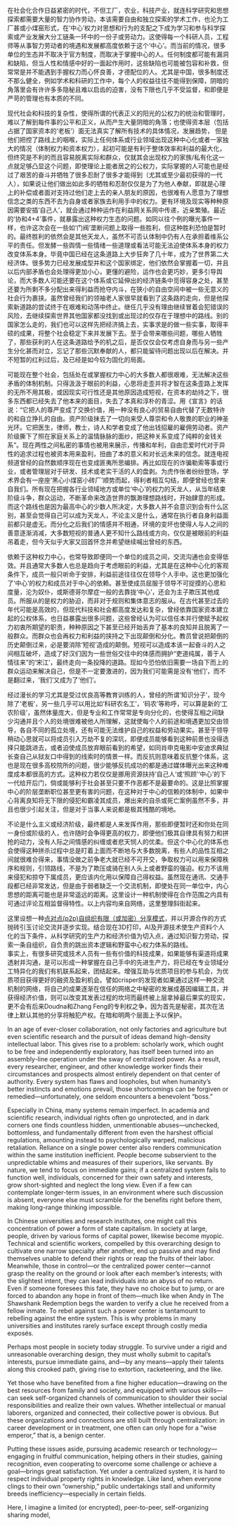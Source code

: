 在社会化合作日益紧密的时代，不但工厂，农业，科技产业，就连科学研究和思想探索都需要大量的智力协作劳动，本该需要自由和独立探索的学术工作，也沦为工厂甚或小煤窑形式，在‘中心’权力对思想和行为的支配之下成为学习和参与科学探索或产业发展大分工链条一环中的一份子或劳动力。这使得每一个科研人员，工程师等从事智力劳动者的境遇和发展都高度依赖于这个‘中心’。而当前的情况，很多单位的生态并不取决于官方制度，而取决于掌握中心的人。任何制度都可能有漏洞和缺陷，但当人性和情感中好的一面起作用时，这些缺陷也可能被包容和补救，但常常是并不能遇到手握权力而心怀良善，才德配位的人。尤其是中国，很多制度还不那么健全，例如学术和科研的工作中，每个人的权益往往不能得到保障，阴暗的角落里会有许许多多隐秘且难以启齿的迫害，没有下限也几乎不受监督，和即便是严苛的管理也有本质的不同。

现代社会和科技的复杂性，使得所谓的代表正义的阳光的公权力的统治和管理时，难以了解到每件事的公平和正义，从而产生大量阴暗的角落；也使得资本层（包括占据了国家资本的‘老板’）面无法真实了解所有技术的具体情况，发展趋势， 但是他们把控了路线上的咽喉，实际上任何体系或行业领域出现这种中心化或者一家独大的情况（体制权力和资本权力），起初可能是有利于整体效率和利益的最大化，但终究是不利的而且容易脱离实际和群众，仅就其会出现权力的家族/私有化这一点就足够凸显这个问题，即使理论上能者居之的公权力，实际掌握的人可能也是经过了艰苦的奋斗并牺牲了很多忍耐了很多才能得到（尤其或至少最初获得的一代人），如果说让他们做出如此多的牺牲和忍耐仅仅是为了为他人奉献，即就是心理上的补偿或者面对支持过他们走上去的亲人朋友的原因，也很难有人愿意为了理想信念之类的东西不去为自身或者家族去利用手中的权力。更有环境及现实等种种原因需要安插‘自己人’，就会通过种种运作在利益网关系网中传递，近亲繁殖。最近的‘协和4+4’事件，就暴露出这种权力生态的问题。如同以往个例的曝光事件一样，也许这次会在一些如‘门阀’垄断问题上取得一些胜利，但这种胜利恐怕是暂时的。最终胜利的依然会是其他天龙人，虽然不可否认体制中仍有人在承担着维系公平的责任。但发酵一些舆情一些情绪一些道理或看法可能无法迫使体系本身的权力改变体系本身。毕竟中国已经在这条道路上大步狂奔了几十年，成为了世界第二大经济体。很多势力已经发展成型并和这个国家绑定，他们依然会掌握着一切，并且以后内部矛盾也会处理得更加小心，更懂的避险，运作也会更巧妙，更多引导舆论，而大多数人可能还要在这个体系或它延伸出的经济链条中觅得容身之处，甚至还要为所剩不多分配出来得利益而抢夺内斗，在狭小的自由空间中被一些无意义的社会行为裹挟。虽然曾经我们的领袖老人家很早就看到了这条路的走向，但是他探索新道路的尝试终于在艰难和动荡中终止。继任几乎没有理由继续冒着会犯错误的风险，去继续探索世界其他国家都没找到或出现过的仅存在于理想中的路线。别的国家怎么走的，我们也可以这样先把经济搞上去，实事求是的做一些实事，取得丰硕的成果，将整个社会稳定下来并发展下去。至于会带来哪些问题，哪些人牺牲了，那些获利的人在这条道路给予的机之后，是否仅仅会仅考虑自身而与另一些产生分化甚而对立，忘记了那些沉默奉献的人，都只能留待问题出现以后在解决。并不短暂的红利过后，及已经是如今较为固化的局面。

可能现在整个社会，包括处在或掌握权力中心的大多数人都很艰难，无法解决这些矛盾的体制机制。只得汲汲于眼前的利益，心思将走歪并将才智在这条歪路上发挥的无所不用其极，或因现实可行性还是其他原因造成短视，在资本的劫持之下，很多东西都已经失去了他本来的面目，失去了本真和淳朴的青涩。用《宣言》的话说：“它把人的尊严变成了交换价值，用一种没有良心的贸易自由代替了无数特许的和自立挣扎的自由。资产阶级抹去了一切向来受人尊崇和令人敬畏的职业的神圣光环。它把医生，律师，教士，诗人和学者变成了他出钱招雇的雇佣劳动者。资产阶级撕下了照在家庭关系上的温情脉脉的面纱，把这种关系变成了纯粹的金钱关系”。现在两性之间私密的事情也被用来展示，传播和牟利，自由恋爱时代对于异性的追求过程也被资本用来盈利，扭曲了本的意义和对长远未来的信念。就连电视频道曾经的自然数顺序现在也变成匪夷所思编排。再比如现在的诈骗勒索等事或行业，或者管理层对于研发、技术或老实干活的人的盘剥。为虎作伥者纷纷登场，学术界会有一座座‘黑心小煤窑小砖厂’顺势而起，得利者相互勾结，即便曾经也曾来自我们。所有现在把握各行业领域地方或单位‘中心’的权力的天龙人，从当年结束阶级斗争，群众运动，不断革命来改造世界的飘渺理想路线时，开始肆意的形成。而这个路线也是因为最高中心的少数人所决定，大多数人并不会意识到会有什么区别，甚至会觉得自己可以成为天龙人，不论主义是什么，通常在执行者自身利益面前都只是虚无。而分化之后我们的情感并不相通，环境的变坏也使得人与人之间的善意逐渐消减，大多数短视的普通人更不知什么路线或方向，仅仅是被眼前的利益吊着走，但今天似乎大家又回首怀念并希望继续喊出曾经的东西。

依赖于这种权力中心，也常导致即便同一个单位的成员之间，交流沟通也会变得低效。并且通常大多数人也总是趋向于考虑眼前的利益，尤其是在这种中心化的客观条件下，成员一般只听命于安排，利益前途往往仅在领导个人手中。这也更加强化了‘中心’的权力和成员对于中心的依赖。甚至使成员屈服于领导不可捉摸的心思和度量，沦为奴仆，或斯德哥尔摩症一般的去靠拢‘中心’，还会为主子欺压其他成员。所服从的是权力的胁迫，而非对于规则和集体意志的服从。在古代甚至过去的年代可能是高效的，但现代科技和社会都高度发达和复杂，曾经依靠国家资本建立起的公权体系，也日益暴露出很多问题，这些曾经认为可以信任本并行使赋予起权力初衷所期望的职责，种种原因之下甚至已经开始丢弃了基本的良知并且脱离了一般群众。而群众也会再权力和利益的挟持之下出现颠倒和分化。教员曾说把颠倒的历史颠倒过来，必是要消除‘短视’造成的颠倒。短视可以造成本该一起奋斗的人之间相互破坏，造成了好汉们因为一些世俗交往中的体感而拥护“吏道纯属，善于人情往来”的‘宋江’，最终走向一条投降的道路。现如今恐怕依旧需要一场自下而上的群众运动来解决自己，但是不一定要激进的，因为我们可能需是没有‘他们’，而不是翻过来，‘我们’又成为了‘他们’。

经过漫长的学习尤其是受过优良高等教育训练的人，曾经的所谓‘知识分子’，现今除了‘老板’，另一些几乎可以用比如‘科研农名工’，‘码农’等称呼，可以算是新的‘工农阶级’，虽然体量庞大，但是专业和工作常常是专向分化的，也使得互相之间缺少沟通并且个人的处境很难被他人所理解，这就使每个人的前途和境遇更加交由领导，各自不同的孤立处境，还有可能无法维护自己的权益和劳动果实。甚至于领导稍动心思就可以将成员引入万劫不复的深坑，即便成员能够看到这种前景也没得选择只能跳进去，或者迫使成员放弃眼前看到的希望，如同肖申克电影中安迪求典狱长查自己从狱友口中得到的线索时的情景一样。而反抗则意味着反抗整个体系，这也是现在很多高校院所的问题，很少能够反抗成功的都是通过媒体曝光出来这种难度成本都很高的方式。这种权力若仅仅是挪用资源扶持‘自己人’或‘照顾’‘中心’的下一代给开后门，倘或能够利于社会甚至只要不作恶都不是最要命的。这是比照掌握中心的阶层垄断职位甚至更有害的问题，在这种对于中心的信赖的体制中，如果中心背离良知将无下限的侵犯和霸凌其成员，爆出来的自杀或死亡案例虽然不多，并且也很少引起关注，但是对于当事人来说都是极其残酷的境地。

不论是什么主义或经济阶级，最终都是人来发挥作用，那些即便暂时还和你处在同一身份或阶级的人，也许随时会争得更高的权力，即便他们极其自律具有努力和拼抢的动力，没有人际之间情感的纠缠或者悲天悯人的优柔。但这个中心化的体系也会使得这种拼杀过程中总是盯着上面而不断地与大多数脱离，有些人的品性互相之间就很难合得来，事情没做之前争老大就已经不可开交，争取权力可以用来保障秩序和规则，引领路线，不是为了欺压或骑在别人头上或者野蛮的强迫。权力不该用来侵犯和掠夺下属成员，更应该内化用以保障自己得权益。虽然现在通讯、交通手段都已经非常发达，但是由于弱者缺乏一个交流机制，即使处在同一单位中，内心思想的距离可能也是非常遥远的距离。这里设计一种机制使得在合作范围之内具有可通过评论互相监督得特性。以上内容均来自网络，这里整理斜街起来。  

这里设想一种[点对点(p2p)自组织有限（或加密）分享模式](design.md)，并以开源合作的方式抛砖引玉讨论交流并逐步实现。结合现在3D打印，AI及开源技术使生产资料个人化的当下条件，从科学研究的生产力和经济价值为切入点，通过知识智力劳动，探索一条自组织，自负责的跳出资本逻辑和野蛮中心权力体系的路线。  
事实上，有很多研究或技术人员有一些有价值的科技成果，如果能够有渠道将成果透射并沟通，是可以形成一种掌握在自己手中的先进生产力，将已经在专业领域分工特异化的我们有机联系起来，团结起来。增强互助与优质项目的参与机会，为优质项目获得更好的融资及盈利机会。譬如crisper的发现者如果通过这样一种交流机制的网络，将自己的成果逐渐在信任的网络之中秘密的发展成基因编辑工具，并获得经济价值，则可以改变其发表过程的坎坷而最终被上层拿掉最后果实的现实，更不会有后来Doudna和Zhang Feng的专利权之争，因为首先是秘密，其次在法律上默认其他的分享将触犯产权。在暗和明两个层面上予以保护。

In an age of ever-closer collaboration, not only factories and agriculture but even scientific research and the pursuit of ideas demand high-density intellectual labor. This gives rise to a problem: scholarly work, which ought to be free and independently exploratory, has itself been turned into an assembly-line operation under the sway of centralized power. As a result, every researcher, engineer, and other knowledge worker finds their circumstances and prospects almost entirely dependent on that center of authority. Every system has flaws and loopholes, but when humanity’s better instincts and emotions prevail, those shortcomings can be forgiven or remedied—unfortunately, one seldom encounters a benevolent “boss.”

Especially in China, many systems remain imperfect. In academia and scientific research, individual rights often go unprotected, and in dark corners one finds countless hidden, unmentionable abuses—unchecked, bottomless, and fundamentally different from even the harshest official regulations, amounting instead to psychologically warped, malicious retaliation. Reliance on a single power center also renders communication within the same institution inefficient. People become subservient to the unpredictable whims and measures of their superiors, like servants. By nature, we tend to focus on immediate gains; if a centralized system fails to function well, individuals, concerned for their own safety and interests, grow short-sighted and neglect the long view. Even if a few can contemplate longer-term issues, in an environment where such discussion is absent, everyone else must scramble for the benefits right before them, making long-range thinking impossible.

In Chinese universities and research institutes, one might call this concentration of power a form of state capitalism. In society at large, people, driven by various forms of capital power, likewise become myopic. Technical and scientific workers, compelled by this overarching design to cultivate one narrow specialty after another, end up passive and may find themselves unable to defend their rights or reap the fruits of their labor. Meanwhile, those in control—or the centralized power center—cannot grasp the reality on the ground or look after each member’s interests; with the slightest intent, they can lead individuals into an abyss of no return. Even if someone foresees this fate, they have no choice but to jump, or are forced to abandon any hope in front of them—much like when Andy in The Shawshank Redemption begs the warden to verify a clue he received from a fellow inmate. To rebel against such a power center is tantamount to rebelling against the entire system. This is why problems in many universities and institutes rarely surface except through costly media exposés.

Perhaps most people in society today struggle. To survive under a rigid and unreasonable overarching design, they must wholly submit to capital’s interests, pursue immediate gains, and—by any means—apply their talents along this crooked path, giving rise to extortion, racketeering, and the like.

Yet those who have benefited from a fine higher education—drawing on the best resources from family and society, and equipped with various skills—can seek self-organized channels of communication to shoulder their social responsibilities and realize their own values. Whether intellectual or manual laborers, organized and connected, their collective power is obvious. But these organizations and connections are still built through centralization: in career development or in treatment, one often can only hope for a “wise emperor,” that is, a benign center.

Putting these issues aside, pursuing academic research or technology—engaging in fruitful communication, helping others in their studies, gaining recognition, even cooperating to overcome some challenge or achieve a goal—brings great satisfaction. Yet under a centralized system, it is hard to respect individual property rights in knowledge. Like land, when everyone clings to their own “ownership,” public undertakings stall and uniformity breeds inefficiency—especially in certain fields.

Here, I imagine a limited (or encrypted), peer-to-peer, self-organizing sharing model,
